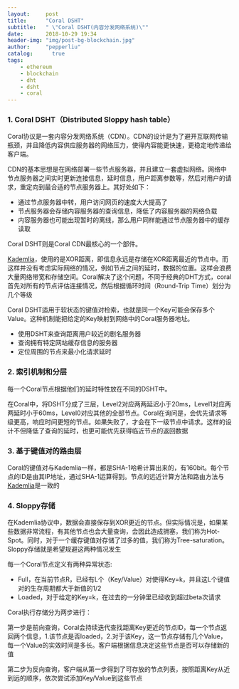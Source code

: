```yaml
---
layout:     post
title:      "Coral DSHT"
subtitle:   " \"Coral DSHT(内容分发网络系统)\""
date:       2018-10-29 19:34
header-img: "img/post-bg-blockchain.jpg" 
author:     "pepperliu"
catalog:      true
tags:
    - ethereum
    - blockchain
    - dht
    - dsht
    - coral
---
```


### 1. Coral DSHT（Distributed Sloppy hash table）

Coral协议是一套内容分发网络系统（CDN）。CDN的设计是为了避开互联网传输瓶颈，并且降低内容供应服务器的网络压力，使得内容能更快速，更稳定地传递给客户端。

CDN的基本思想是在网络部署一些节点服务器，并且建立一套虚拟网络。网络中节点服务器之间实时更新连接信息，延时信息，用户距离参数等，然后对用户的请求，重定向到最合适的节点服务器上。其好处如下：

- 通过节点服务器中转，用户访问网页的速度大大提高了
- 节点服务器会存储内容服务器的查询信息，降低了内容服务器的网络负载
- 内容服务器也可能出现暂时的离线，那么用户同样能通过节点服务器中的缓存读取

Coral DSHT则是Coral CDN最核心的一个部件。

[Kademlia](http://blog.lpc-win32.com/2018/10/12/kademlia-dht/)，使用的是XOR距离，即信息永远是存储在XOR距离最近的节点中。而这样并没有考虑实际网络的情况，例如节点之间的延时，数据的位置。这样会浪费大量网络带宽和存储空间。Coral解决了这个问题，不同于经典的DHT方式，coral首先对所有的节点评估连接情况，然后根据循环时间（Round\-Trip Time）划分为几个等级

Coral DSHT适用于软状态的键值对检索，也就是同一个Key可能会保存多个Value。这种机制能把给定的Key映射到网络中的Coral服务器地址。

- 使用DSHT来查询距离用户较近的剧名服务器
- 查询拥有特定网站缓存信息的服务器
- 定位周围的节点来最小化请求延时

### 2. 索引机制和分层

每一个Coral节点根据他们的延时特性放在不同的DSHT中。

在Coral中，将DSHT分成了三层，Level2对应两两延迟小于20ms，Level1对应两两延时小于60ms，Level0对应其他的全部节点。Coral在询问是，会优先请求等级更高，响应时间更短的节点。如果失败了，才会在下一级节点中请求。这样的设计不但降低了查询的延时，也更可能优先获得临近节点的返回数据

### 3. 基于键值对的路由层

Coral的键值对与Kademlia一样，都是SHA\-1哈希计算出来的，有160bit。每个节点的ID是由其IP地址，通过SHA\-1运算得到。节点的远近计算方法和路由方法与[Kademlia](http://blog.lpc-win32.com/2018/10/12/kademlia-dht/)是一致的

### 4. Sloppy存储

在Kademlia协议中，数据会直接保存到XOR更近的节点。但实际情况是，如果某些数据非常流程，有其他节点也会大量查询，会因此造成拥塞，我们称为Hot\-Spot。同时，对于一个缓存键值对存储了过多的值，我们称为Tree\-saturation。Sloppy存储就是希望规避这两种情况发生

每一个Coral节点定义有两种异常状态:

- Full，在当前节点R，已经有L个（Key\/Value）对使得Key\=k，并且这L个键值对的生存周期都大于新值的1\/2
- Loaded，对于给定的Key\=k，在过去的一分钟里已经收到超过beta次请求

Coral执行存储分为两步进行：

第一步是前向查询，Coral会持续迭代查找距离Key更近的节点ID，每一个节点返回两个信息，1\.该节点是否loaded，2\.对于该Key，这一节点存储有几个Value，每一个Value的实效时间是多长。客户端根据信息决定这些节点是否可以存储新的值

第二步为反向查询，客户端从第一步得到了可存放的节点列表，按照距离Key从近到远的顺序，依次尝试添加Key\/Value到这些节点